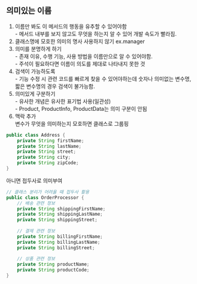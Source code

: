 ## 의미있는 이름

1. 이름만 봐도 이 메서드의 행동을 유추할 수 있어야함 <br> - 메서드 내부를 보지 않고도 무엇을 하는지 알 수 있어 개발 속도가 빨라짐.
2. 클래스명에 모호한 의미의 명사 사용하지 않기  ex.manager  <br> 
3. 의미를 분명하게 하기 <br> - 존재 이유, 수행 기능, 사용 방법을 이름만으로 알 수 있어야함.  <br> - 주석이 필요하다면 이름이 의도를 제대로 나타내지 못한 것
4. 검색이 가능하도록 <br> - 기능 수정 시 관련 코드를 빠르게 찾을 수 있어야하는데 숫자나 의미없는 변수명, 짧은 변수명의 경우 검색이 불가능함.
5. 의미있게 구분하기 <br> - 유사한 개념은 유사한 표기법 사용(일관성) <br> - Product, ProductInfo, ProductData는 의미 구분이 안됨
5. 맥락 추가
<br> 변수가 무엇을 의미하는지 모호하면 클래스로 그룹핑 <br>
```java
public class Address {
    private String firstName;
    private String lastName;
    private String street;
    private String city;
    private String zipCode;
}
```
아니면 접두사로 의미부여 <br>
```java
// 클래스 분리가 어려울 때 접두사 활용
public class OrderProcessor {
    // 배송 관련 정보
    private String shippingFirstName;
    private String shippingLastName;
    private String shippingStreet;
    
    // 결제 관련 정보  
    private String billingFirstName;
    private String billingLastName;
    private String billingStreet;
    
    // 상품 관련 정보
    private String productName;
    private String productCode;
}
```


